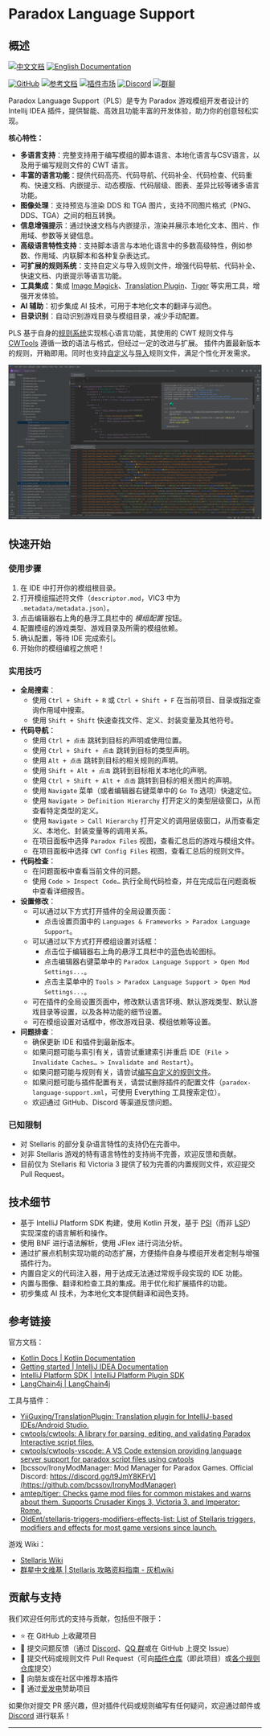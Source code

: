 # Paradox Language Support

## 概述

[![中文文档](https://img.shields.io/badge/文档-中文-blue)](README.md)
[![English Documentation](https://img.shields.io/badge/Docs-English-green)](README_en.md)

[![GitHub](https://img.shields.io/badge/GitHub-Repo-blue?logo=github)](https://github.com/DragonKnightOfBreeze/Paradox-Language-Support)
[![参考文档](https://img.shields.io/badge/文档-参考-orange)](https://windea.icu/Paradox-Language-Support)
[![插件市场](https://img.shields.io/badge/JetBrains-插件市场-orange)](https://plugins.jetbrains.com/plugin/16825-paradox-language-support)
[![Discord](https://img.shields.io/badge/Discord-社区-blue?logo=discord)](https://discord.gg/vBpbET2bXT)
[![群聊](https://img.shields.io/badge/群聊-653824651-blue?logo=qq)](https://qm.qq.com/q/oRPgLwrTZm)

Paradox Language Support（PLS）是专为 Paradox 游戏模组开发者设计的 Intellij IDEA 插件，提供智能、高效且功能丰富的开发体验，助力你的创意轻松实现。

**核心特性：**

- **多语言支持**：完整支持用于编写模组的脚本语言、本地化语言与CSV语言，以及用于编写规则文件的 CWT 语言。
- **丰富的语言功能**：提供代码高亮、代码导航、代码补全、代码检查、代码重构、快速文档、内嵌提示、动态模版、代码层级、图表、差异比较等诸多语言功能。
- **图像处理**：支持预览与渲染 DDS 和 TGA 图片，支持不同图片格式（PNG、DDS、TGA）之间的相互转换。
- **信息增强提示**：通过快速文档与内嵌提示，渲染并展示本地化文本、图片、作用域、参数等关键信息。
- **高级语言特性支持**：支持脚本语言与本地化语言中的多数高级特性，例如参数、作用域、内联脚本和各种复杂表达式。
- **可扩展的规则系统**：支持自定义与导入规则文件，增强代码导航、代码补全、快速文档、内嵌提示等语言功能。
- **工具集成**：集成 [Image Magick](https://www.imagemagick.org)、[Translation Plugin](https://github.com/yiiguxing/TranslationPlugin)、[Tiger](https://github.com/amtep/tiger) 等实用工具，增强开发体验。
- **AI 辅助**：初步集成 AI 技术，可用于本地化文本的翻译与润色。
- **目录识别**：自动识别游戏目录与模组目录，减少手动配置。

PLS 基于自身的[规则系统](https://windea.icu/Paradox-Language-Support/zh/config.htm)实现核心语言功能，其使用的 CWT 规则文件与 [CWTools](https://github.com/cwtools/cwtools) 遵循一致的语法与格式，但经过一定的改进与扩展。
插件内置最新版本的规则，开箱即用。同时也支持[自定义](https://windea.icu/Paradox-Language-Support/zh/config.html#writing-cwt-config-files)与[导入](https://windea.icu/Paradox-Language-Support/zh/config.html#importing-cwt-config-files)规则文件，满足个性化开发需求。

![](docs/images/preview_1_zh.png)

## 快速开始

### 使用步骤

1. 在 IDE 中打开你的模组根目录。
2. 打开模组描述符文件（`descriptor.mod`，VIC3 中为 `.metadata/metadata.json`）。
3. 点击编辑器右上角的悬浮工具栏中的 *模组配置* 按钮。
4. 配置模组的游戏类型、游戏目录及所需的模组依赖。
5. 确认配置，等待 IDE 完成索引。
6. 开始你的模组编程之旅吧！

### 实用技巧

- **全局搜索**：
  - 使用 `Ctrl + Shift + R` 或 `Ctrl + Shift + F` 在当前项目、目录或指定查询作用域中搜索。
  - 使用 `Shift + Shift` 快速查找文件、定义、封装变量及其他符号。
- **代码导航**：
  - 使用 `Ctrl + 点击` 跳转到目标的声明或使用位置。
  - 使用 `Ctrl + Shift + 点击` 跳转到目标的类型声明。
  - 使用 `Alt + 点击` 跳转到目标的相关规则的声明。
  - 使用 `Shift + Alt + 点击` 跳转到目标相关本地化的声明。
  - 使用 `Ctrl + Shift + Alt + 点击` 跳转到目标的相关图片的声明。
  - 使用 `Navigate` 菜单（或者编辑器右键菜单中的 `Go To` 选项）快速定位。
  - 使用 `Navigate > Definition Hierarchy` 打开定义的类型层级窗口，从而查看特定类型的定义。
  - 使用 `Navigate > Call Hierarchy` 打开定义的调用层级窗口，从而查看定义、本地化、封装变量等的调用关系。
  - 在项目面板中选择 `Paradox Files` 视图，查看汇总后的游戏与模组文件。
  - 在项目面板中选择 `CWT Config Files` 视图，查看汇总后的规则文件。
- **代码检查**：
  - 在问题面板中查看当前文件的问题。
  - 使用 `Code > Inspect Code…` 执行全局代码检查，并在完成后在问题面板中查看详细报告。
- **设置修改**：
  - 可以通过以下方式打开插件的全局设置页面：
    - 点击设置页面中的 `Languages & Frameworks > Paradox Language Support`。
  - 可以通过以下方式打开模组设置对话框：
    - 点击位于编辑器右上角的悬浮工具栏中的蓝色齿轮图标。
    - 点击编辑器右键菜单中的 `Paradox Language Support > Open Mod Settings...`。
    - 点击主菜单中的 `Tools > Paradox Language Support > Open Mod Settings...`。
  - 可在插件的全局设置页面中，修改默认语言环境、默认游戏类型、默认游戏目录等设置，以及各种功能的细节设置。
  - 可在模组设置对话框中，修改游戏目录、模组依赖等设置。
- **问题排查**：
  - 确保更新 IDE 和插件到最新版本。
  - 如果问题可能与索引有关，请尝试重建索引并重启 IDE（`File > Invalidate Caches… > Invalidate and Restart`）。
  - 如果问题可能与规则有关，请尝试[编写自定义的规则文件](https://windea.icu/Paradox-Language-Support/zh/config.html#writing-cwt-config-files)。
  - 如果问题可能与插件配置有关，请尝试删除插件的配置文件（`paradox-language-support.xml`，可使用 Everything 工具搜索定位）。
  - 欢迎通过 GitHub、Discord 等渠道反馈问题。

### 已知限制

- 对 Stellaris 的部分复杂语言特性的支持仍在完善中。
- 对非 Stellaris 游戏的特有语言特性的支持尚不完善，欢迎反馈和贡献。
- 目前仅为 Stellaris 和 Victoria 3 提供了较为完善的内置规则文件，欢迎提交 Pull Request。

## 技术细节

- 基于 IntelliJ Platform SDK 构建，使用 Kotlin 开发，基于 [PSI](https://plugins.jetbrains.com/docs/intellij/psi.html)（而非 [LSP](https://microsoft.github.io/language-server-protocol)）实现深度的语言解析和操作。
- 使用 BNF 进行语法解析，使用 JFlex 进行词法分析。
- 通过扩展点机制实现功能的动态扩展，方便插件自身与模组开发者定制与增强插件行为。
- 内置自定义的代码注入器，用于达成无法通过常规手段实现的 IDE 功能。
- 内置与图像、翻译和检查工具的集成。用于优化和扩展插件的功能。
- 初步集成 AI 技术，为本地化文本提供翻译和润色支持。

## 参考链接

官方文档：

- [Kotlin Docs | Kotlin Documentation](https://kotlinlang.org/docs/home.html)
- [Getting started | IntelliJ IDEA Documentation](https://www.jetbrains.com/help/idea/getting-started.html)
- [IntelliJ Platform SDK | IntelliJ Platform Plugin SDK](https://plugins.jetbrains.com/docs/intellij/welcome.html)
- [LangChain4j | LangChain4j](https://docs.langchain4j.dev/)

工具与插件：

- [YiiGuxing/TranslationPlugin: Translation plugin for IntelliJ-based IDEs/Android Studio.](https://github.com/YiiGuxing/TranslationPlugin)
- [cwtools/cwtools: A library for parsing, editing, and validating Paradox Interactive script files.](https://github.com/cwtools/cwtools)
- [cwtools/cwtools-vscode: A VS Code extension providing language server support for paradox script files using cwtools](https://github.com/cwtools/cwtools-vscode)
- [bcssov/IronyModManager: Mod Manager for Paradox Games. Official Discord: https://discord.gg/t9JmY8KFrV](https://github.com/bcssov/IronyModManager)
- [amtep/tiger: Checks game mod files for common mistakes and warns about them. Supports Crusader Kings 3, Victoria 3, and Imperator: Rome.](https://github.com/amtep/tiger)
- [OldEnt/stellaris-triggers-modifiers-effects-list: List of Stellaris triggers, modifiers and effects for most game versions since launch.](https://github.com/OldEnt/stellaris-triggers-modifiers-effects-list)

游戏 Wiki：

- [Stellaris Wiki](https://stellaris.paradoxwikis.com/Stellaris_Wiki)
- [群星中文维基 | Stellaris 攻略资料指南 - 灰机wiki](https://qunxing.huijiwiki.com/wiki/%E9%A6%96%E9%A1%B5)

## 贡献与支持

我们欢迎任何形式的支持与贡献，包括但不限于：

- ⭐ 在 GitHub 上收藏项目
- 🐛 提交问题反馈（通过 [Discord](https://discord.gg/vBpbET2bXT)、[QQ 群](https://qm.qq.com/q/oRPgLwrTZm)或在 GitHub 上提交 Issue）
- 🔧 提交代码或规则文件 Pull Request（可向[插件仓库](https://github.com/DragonKnightOfBreeze/Paradox-Language-Support)（即此项目）或[各个规则仓库](https://github.com/DragonKnightOfBreeze/Paradox-Language-Support/blob/master/cwt/README.md)提交）
- 📢 向朋友或在社区中推荐本插件
- 💝 通过[爱发电](https://afdian.com/a/dk_breeze)赞助项目

如果你对提交 PR 感兴趣，但对插件代码或规则编写有任何疑问，欢迎通过邮件或 [Discord](https://discord.gg/vBpbET2bXT) 进行联系！

---

